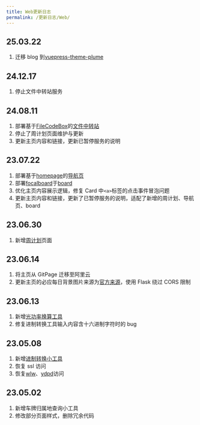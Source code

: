 ```yaml
---
title: Web更新日志
permalink: /更新日志/Web/
---
```


## 25.03.22

1. 迁移 blog 到[vuepress-theme-plume](https://theme-plume.vuejs.press/)

## 24.12.17

1. 停止文件中转站服务

## 24.08.11

1. 部署基于[FileCodeBox](https://github.com/vastsa/FileCodeBox)的[文件中转站](https://filebox.yuany3721.site)
2. 停止了周计划页面维护与更新
3. 更新主页内容和链接，更新已暂停服务的说明

## 23.07.22

1. 部署基于[homepage](https://github.com/benphelps/homepage)的[导航页](https://home.yuany3721.site)
2. 部署[focalboard](https://github.com/benphelps/homepage)于[board](https://board.yuany3721.site)
3. 优化主页内容展示逻辑，修复 Card 中`<a>`标签的点击事件冒泡问题
4. 更新主页内容和链接，更新了已暂停服务的说明，适配了新增的周计划、导航页、board

## 23.06.30

1. 新增[周计划](https://plan.yuany3721.site)页面

## 23.06.14

1. 将主页从 GitPage 迁移至阿里云
2. 更新主页的必应每日背景图片来源为[官方来源](https://cn.bing.com/HPImageArchive.aspx?format=js&idx=0&n=1)，使用 Flask 绕过 CORS 限制

## 23.06.13

1. 新增[光功率换算工具](https://yuany3721.site/tools#光功率单位转换工具)
2. 修复进制转换工具输入内容含十六进制字符时的 bug

## 23.05.08

1. 新增[进制转换小工具](https://yuany3721.site/tools#进制转换工具)
2. 恢复 ssl 访问
3. 恢复[wlw](https://wlw.yuany3721.site)、[ydpd](https://ydpd.yuany3721.site)访问

## 23.05.02

1. 新增车牌归属地查询小工具
2. 修改部分页面样式，删除冗余代码
